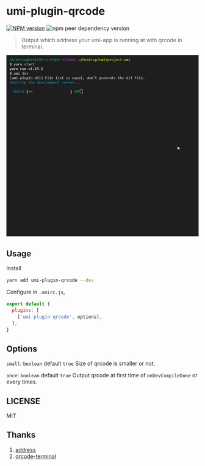 # umi-plugin-qrcode

[![NPM version](https://img.shields.io/npm/v/umi-plugin-qrcode.svg?style=flat)](https://npmjs.org/package/umi-plugin-qrcode)
![npm peer dependency version](https://img.shields.io/npm/dependency-version/umi-plugin-qrcode/peer/umi.svg)
> Output which address your umi-app is running at with qrcode in terminal.

![template](https://github.com/Eschere/umi-plugin-qrcode/blob/master/test/template.gif?raw=true)


## Usage
Install
```bash
yarn add umi-plugin-qrcode --dev
```
Configure in `.umirc.js`,

```js
export default {
  plugins: [
    ['umi-plugin-qrcode', options],
  ],
}
```

## Options
`small`: `boolean` default `true`
Size of qrcode is smaller or not.

`once`: `boolean` default `true`
Output qrcode at first time of `onDevCompileDone` or every times.

## LICENSE

MIT

## Thanks
1. [address](https://github.com/node-modules/address)
2. [qrcode-terminal](https://github.com/gtanner/qrcode-terminal)
